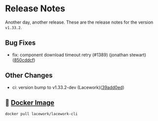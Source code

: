 # Release Notes
Another day, another release. These are the release notes for the version `v1.33.2`.

## Bug Fixes
* fix: component download timeout retry (#1389) (jonathan stewart)([850cddcf](https://github.com/lacework/go-sdk/commit/850cddcfe80d5a438c7cf35dad32fc0cdf326ab7))
## Other Changes
* ci: version bump to v1.33.2-dev (Lacework)([39add0ed](https://github.com/lacework/go-sdk/commit/39add0ed4f1826da7eb7593c06a7c477719630a9))

## :whale: [Docker Image](https://hub.docker.com/r/lacework/lacework-cli)
```
docker pull lacework/lacework-cli
```
